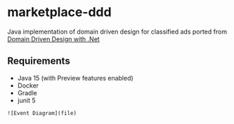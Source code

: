 # marketplace-ddd
Java implementation of domain driven design for classified ads ported from [Domain Driven Design with .Net](https://github.com/PacktPublishing/Hands-On-Domain-Driven-Design-with-.NET-Core)

## Requirements
- Java 15 (with Preview features enabled)
- Docker
- Gradle 
- junit 5

`![Event Diagram](file)`
